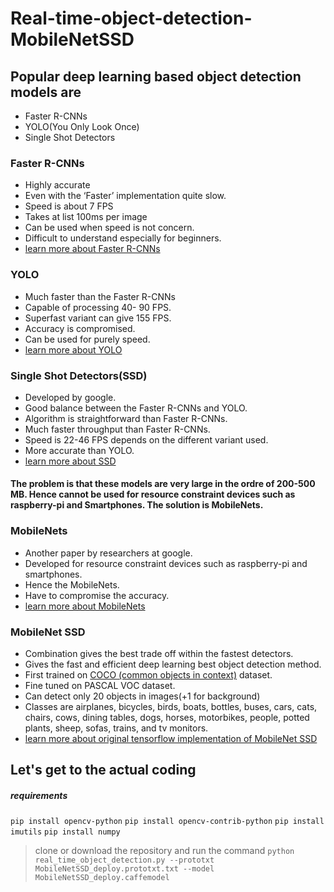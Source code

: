 # Real-time-object-detection-MobileNetSSD

## Popular deep learning based object detection models are
- Faster R-CNNs
- YOLO(You Only Look Once)
- Single Shot Detectors

### Faster R-CNNs
- Highly accurate 
- Even with the ‘Faster’ implementation quite slow.
- Speed is about  7 FPS
- Takes at list 100ms per image
- Can be used when speed is not concern.
- Difficult to understand especially for beginners.
- [learn more about Faster R-CNNs](https://arxiv.org/abs/1506.01497)

### YOLO
- Much faster than the Faster R-CNNs
- Capable of processing 40- 90 FPS.
- Superfast variant can give 155 FPS.
- Accuracy is compromised.
- Can be used for purely speed.
- [learn more about YOLO](https://arxiv.org/abs/1506.02640)

### Single Shot Detectors(SSD)
- Developed by google.
- Good balance between the Faster R-CNNs and YOLO.
- Algorithm is straightforward than Faster R-CNNs.
- Much faster throughput than Faster R-CNNs.
- Speed is 22-46 FPS depends on the different variant used.
- More accurate than YOLO.
- [learn more about SSD](https://arxiv.org/abs/1512.02325)

#### The problem is that these models are very large in the ordre of 200-500 MB. Hence cannot be used for resource constraint devices such as raspberry-pi and Smartphones. The solution is MobileNets.

### MobileNets
- Another paper by researchers at google.
- Developed for resource constraint devices such as raspberry-pi and smartphones.
- Hence the MobileNets.
- Have to compromise the accuracy.
- [learn more about MobileNets](https://arxiv.org/abs/1704.04861)

### MobileNet SSD
- Combination gives the best trade off within the fastest detectors.
- Gives the fast and efficient deep learning best object detection method.
- First trained on [COCO (common objects in context)](http://cocodataset.org/) dataset.
- Fine tuned on PASCAL VOC dataset.
- Can detect only 20 objects in images(+1 for background)
- Classes are airplanes, bicycles, birds, boats, bottles, buses, cars, cats, chairs, cows, dining tables, dogs, horses, motorbikes, people, potted plants, sheep, sofas, trains, and tv monitors.
- [learn more about original tensorflow implementation of MobileNet SSD](https://github.com/Zehaos/MobileNet)

## Let's get to the actual coding
##### requirements

`pip install opencv-python`
`pip install opencv-contrib-python`
`pip install imutils`
`pip install numpy`

> clone or download the repository and run the command 
`python real_time_object_detection.py --prototxt MobileNetSSD_deploy.prototxt.txt --model MobileNetSSD_deploy.caffemodel`






